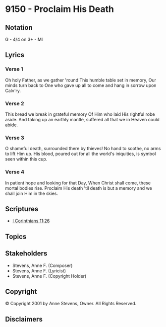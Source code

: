 # 9150 - Proclaim His Death

## Notation

G - 4/4 on 3+ - MI

## Lyrics

### Verse 1

Oh holy Father, as we gather 'round This humble table set in memory, Our minds turn back to One who gave up all to come and hang in sorrow upon Calv'ry.

### Verse 2

This bread we break in grateful memory Of Him who laid His rightful robe aside. And taking up an earthly mantle, suffered all that we in Heaven could abide.

### Verse 3

O shameful death, surrounded there by thieves! No hand to soothe, no arms to lift Him up. His blood, poured out for all the world's iniquities, is symbol seen within this cup.

### Verse 4

In patient hope and looking for that Day, When Christ shall come, these mortal bodies rise. Proclaim His death 'til death is but a memory and we shall join Him in the skies.


## Scriptures

- [I Corinthians 11:26](https://www.biblegateway.com/passage/?search=I%20Corinthians%2011%3A26)

## Topics


## Stakeholders

- Stevens, Anne F. (Composer)
- Stevens, Anne F. (Lyricist)
- Stevens, Anne F. (Copyright Holder)

## Copyright

© Copyright 2001 by Anne Stevens, Owner. All Rights Reserved.


## Disclaimers


